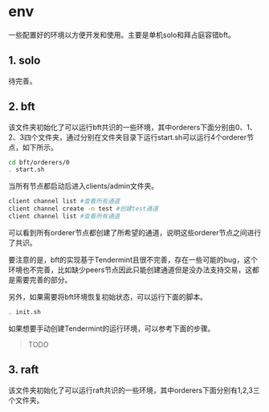 # env

一些配置好的环境以方便开发和使用。主要是单机solo和拜占庭容错bft。

## 1. solo

待完善。

## 2. bft

该文件夹初始化了可以运行bft共识的一些环境，其中orderers下面分别由0、1、2、3四个文件夹，通过分别在文件夹目录下运行start.sh可以运行4个orderer节点，如下所示。

```bash
cd bft/orderers/0
. start.sh
```

当所有节点都启动后进入clients/admin文件夹。

```bash
client channel list #查看所有通道
client channel create -n test #创建test通道
client channel list #查看所有通道
```

可以看到所有orderer节点都创建了所希望的通道，说明这些orderer节点之间进行了共识。

要注意的是，bft的实现基于Tendermint且很不完善，存在一些可能的bug，这个环境也不完善，比如缺少peers节点因此只能创建通道但是没办法支持交易，这都是需要完善的部分。

另外，如果需要将bft环境恢复初始状态，可以运行下面的脚本。

```bash
. init.sh
```

如果想要手动创建Tendermint的运行环境，可以参考下面的步骤。

> TODO

## 3. raft

该文件夹初始化了可以运行raft共识的一些环境，其中orderers下面分别有1,2,3三个文件夹。
